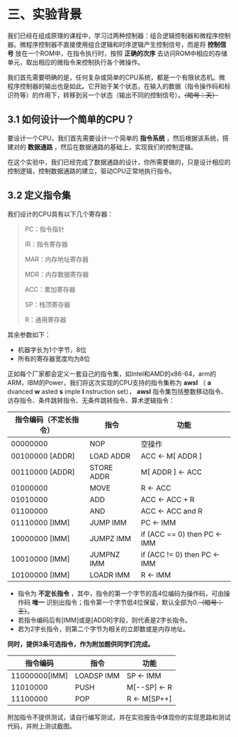 # 三、实验背景

我们已经在组成原理的课程中，学习过两种控制器：组合逻辑控制器和微程序控制器。微程序控制器不直接使用组合逻辑和时序逻辑产生控制信号，而是将 **控制信号** 放在一个ROM中，在指令执行时，按照 **正确的次序** 去访问ROM中相应的存储单元，取出相应的微指令来控制执行各个微操作。

我们首先需要明确的是，任何复杂或简单的CPU系统，都是一个有限状态机。微程序控制器的输出也是如此。它开始于某个状态，在输入的数据（指令操作码和标识符等）的作用下，转移到另一个状态（输出不同的控制信号）。~~（暗号：天）~~

## 3.1 如何设计一个简单的CPU？

要设计一个CPU，我们首先需要设计一个简单的 **指令系统** ，然后根据该系统，搭建对的 **数据通路** ，然后在数据通路的基础上，实现我们的控制逻辑。

在这个实验中，我们已经完成了数据通路的设计，你所需要做的，只是设计相应的控制逻辑，控制数据通路的建立，驱动CPU正常地执行指令。

## 3.2 定义指令集

我们设计的CPU具有以下几个寄存器：

> PC：指令指针
>
> IR：指令寄存器
>
> MAR：内存地址寄存器
>
> MDR：内存数据寄存器
>
> ACC：累加寄存器
>
> SP：栈顶寄存器
>
> R：通用寄存器

其余参数如下：

- 机器字长为1个字节，8位
- 所有的寄存器宽度均为8位



正如每个厂家都会定义一套自己的指令集，如Intel和AMD的x86-64，arm的ARM，IBM的Power，我们将这次实现的CPU支持的指令集称为 **awsI** （  **a** dvanced  **w** asted  **s** imple  **I** nstruction set）， **awsI** 指令集包括整数移动指令、访存指令、条件跳转指令、无条件跳转指令、算术逻辑指令：

| 指令编码（不定长指令） | 指令       | 功能                    |
| -------------- | ---------- | ----------------------- |
| 00000000       | NOP        | 空操作                  |
| 00100000 [ADDR] | LOAD ADDR  | ACC  ←  M[ ADDR ]       |
| 00110000 [ADDR] | STORE ADDR | M[ ADDR ] ← ACC         |
| 01000000       | MOVE       | R  ← ACC                |
| 01010000       | ADD        | ACC  ←  ACC + R         |
| 01100000       | AND        | ACC  ←  ACC and R       |
| 01110000 [IMM] | JUMP IMM   | PC ← IMM                |
| 10000000 [IMM] | JUMPZ IMM  | if (ACC == 0) then PC ← IMM |
| 10010000 [IMM] | JUMPNZ IMM  | if (ACC != 0) then PC ← IMM |
| 10100000 [IMM] | LOADR IMM  | R ← IMM |

- 指令为 **不定长指令** ，其中，指令的第一个字节的高4位编码为操作码，可由操作码 **唯一** 识别出指令；指令第一个字节低4位保留，默认全部为0.~~（暗号：王）~~。
- 若指令编码后有[IMM]或是[ADDR]字段，则代表是2字长指令。
- 若为2字长指令，则第二个字节为相关的立即数或是内存地址。



**同时，提供3条可选指令，作为附加题供同学们完成。**

| 指令编码      | 指令       | 功能          |
| ------------- | ---------- | ------------- |
| 11000000[IMM] | LOADSP IMM | SP ← IMM      |
| 11010000      | PUSH       | M[--SP]  ←  R |
| 11100000      | POP        | R  ←  M[SP++] |

附加指令不提供测试，请自行编写测试，并在实验报告中体现你的实现思路和测试代码，并附上测试截图。


